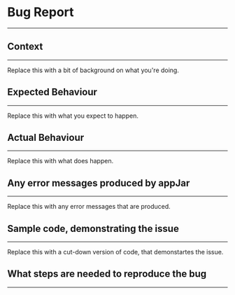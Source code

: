 # Bug Report
---

## Context
---
Replace this with a bit of background on what you're doing.  

## Expected Behaviour
---
Replace this with what you expect to happen.  

## Actual Behaviour
---
Replace this with what does happen.  

## Any error messages produced by appJar
---
Replace this with any error messages that are produced.  

## Sample code, demonstrating the issue
---
Replace this with a cut-down version of code, that demonstartes the issue.  

## What steps are needed to reproduce the bug
---
